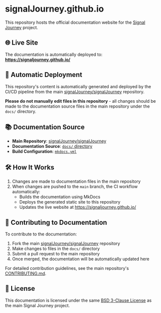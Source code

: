 # signalJourney.github.io

This repository hosts the official documentation website for the [Signal Journey](https://github.com/signalJourney/signalJourney) project.

## 🌐 Live Site

The documentation is automatically deployed to: **https://signaljourney.github.io/**

## 🔄 Automatic Deployment

This repository's content is automatically generated and deployed by the CI/CD pipeline from the main [signalJourney/signalJourney](https://github.com/signalJourney/signalJourney) repository.

**Please do not manually edit files in this repository** - all changes should be made to the documentation source files in the main repository under the `docs/` directory.

## 📚 Documentation Source

- **Main Repository**: [signalJourney/signalJourney](https://github.com/signalJourney/signalJourney)
- **Documentation Source**: [`docs/` directory](https://github.com/signalJourney/signalJourney/tree/main/docs)
- **Build Configuration**: [`mkdocs.yml`](https://github.com/signalJourney/signalJourney/blob/main/mkdocs.yml)

## 🛠️ How It Works

1. Changes are made to documentation files in the main repository
2. When changes are pushed to the `main` branch, the CI workflow automatically:
   - Builds the documentation using MkDocs
   - Deploys the generated static site to this repository
   - Updates the live website at https://signaljourney.github.io/

## 📝 Contributing to Documentation

To contribute to the documentation:

1. Fork the main [signalJourney/signalJourney](https://github.com/signalJourney/signalJourney) repository
2. Make changes to files in the `docs/` directory
3. Submit a pull request to the main repository
4. Once merged, the documentation will be automatically updated here

For detailed contribution guidelines, see the main repository's [CONTRIBUTING.md](https://github.com/signalJourney/signalJourney/blob/main/CONTRIBUTING.md).

## 📄 License

This documentation is licensed under the same [BSD 3-Clause License](https://github.com/signalJourney/signalJourney/blob/main/LICENSE) as the main Signal Journey project.
